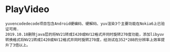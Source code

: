 # PlayVideo
    yuvencodedecode项目包含Android硬编码、硬解码、yuv渲染3个主要功能在Nokia6上已验证可用.
    2019.10.18删除java层的将NV21转成I420或NV12格式并同时旋转270度功能，添加libyuv转换格式将NV21转成I420或NV12格式并同时旋转270度，经测试在352*288的分辨率上效率提升了3倍以上。
